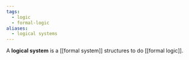 ```yaml
---
tags:
  - logic
  - formal-logic
aliases:
  - logical systems
---
```

A **logical system** is a [[formal system]] structures to do [[formal logic]].